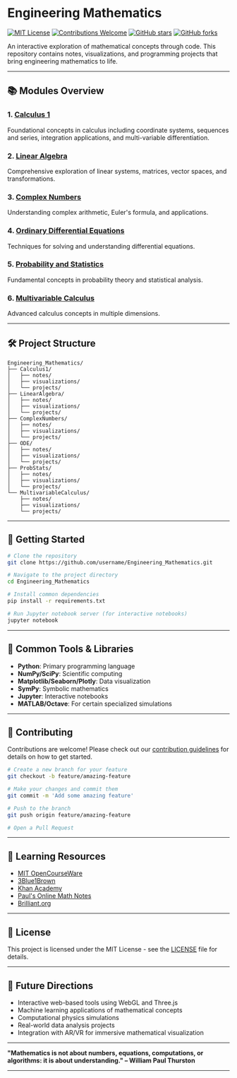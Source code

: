 # Engineering Mathematics

[![MIT License](https://img.shields.io/badge/License-MIT-green.svg)](https://choosealicense.com/licenses/mit/)
[![Contributions Welcome](https://img.shields.io/badge/contributions-welcome-brightgreen.svg?style=flat)](CONTRIBUTING.md)
[![GitHub stars](https://img.shields.io/github/stars/username/Engineering_Mathematics?style=social)](https://github.com/username/Engineering_Mathematics/stargazers)
[![GitHub forks](https://img.shields.io/github/forks/username/Engineering_Mathematics?style=social)](https://github.com/username/Engineering_Mathematics/network/members)

An interactive exploration of mathematical concepts through code. This repository contains notes, visualizations, and programming projects that bring engineering mathematics to life.

---

## 📚 Modules Overview

### 1. [Calculus 1](./Calculus1/)
Foundational concepts in calculus including coordinate systems, sequences and series, integration applications, and multi-variable differentiation.

### 2. [Linear Algebra](./LinearAlgebra/)
Comprehensive exploration of linear systems, matrices, vector spaces, and transformations.

### 3. [Complex Numbers](./ComplexNumbers/)
Understanding complex arithmetic, Euler's formula, and applications.

### 4. [Ordinary Differential Equations](./ODE/)
Techniques for solving and understanding differential equations.

### 5. [Probability and Statistics](./ProbStats/)
Fundamental concepts in probability theory and statistical analysis.

### 6. [Multivariable Calculus](./MultivariableCalculus/)
Advanced calculus concepts in multiple dimensions.

---

## 🛠️ Project Structure

```
Engineering_Mathematics/
├── Calculus1/
│   ├── notes/
│   ├── visualizations/
│   └── projects/
├── LinearAlgebra/
│   ├── notes/
│   ├── visualizations/
│   └── projects/
├── ComplexNumbers/
│   ├── notes/
│   ├── visualizations/
│   └── projects/
├── ODE/
│   ├── notes/
│   ├── visualizations/
│   └── projects/
├── ProbStats/
│   ├── notes/
│   ├── visualizations/
│   └── projects/
└── MultivariableCalculus/
    ├── notes/
    ├── visualizations/
    └── projects/
```

---

## 🚀 Getting Started

```bash
# Clone the repository
git clone https://github.com/username/Engineering_Mathematics.git

# Navigate to the project directory
cd Engineering_Mathematics

# Install common dependencies
pip install -r requirements.txt

# Run Jupyter notebook server (for interactive notebooks)
jupyter notebook
```

---


## 🧰 Common Tools & Libraries

- **Python**: Primary programming language
- **NumPy/SciPy**: Scientific computing
- **Matplotlib/Seaborn/Plotly**: Data visualization
- **SymPy**: Symbolic mathematics
- **Jupyter**: Interactive notebooks
- **MATLAB/Octave**: For certain specialized simulations


---

## 🤝 Contributing

Contributions are welcome! Please check out our [contribution guidelines](CONTRIBUTING.md) for details on how to get started.

```bash
# Create a new branch for your feature
git checkout -b feature/amazing-feature

# Make your changes and commit them
git commit -m 'Add some amazing feature'

# Push to the branch
git push origin feature/amazing-feature

# Open a Pull Request
```

---

## 📖 Learning Resources

- [MIT OpenCourseWare](https://ocw.mit.edu/)
- [3Blue1Brown](https://www.3blue1brown.com/)
- [Khan Academy](https://www.khanacademy.org/)
- [Paul's Online Math Notes](https://tutorial.math.lamar.edu/)
- [Brilliant.org](https://brilliant.org/)


---

## 📜 License

This project is licensed under the MIT License - see the [LICENSE](LICENSE) file for details.

---

## 🔮 Future Directions

- Interactive web-based tools using WebGL and Three.js
- Machine learning applications of mathematical concepts
- Computational physics simulations
- Real-world data analysis projects
- Integration with AR/VR for immersive mathematical visualization

---

**"Mathematics is not about numbers, equations, computations, or algorithms: it is about understanding." – William Paul Thurston**

---